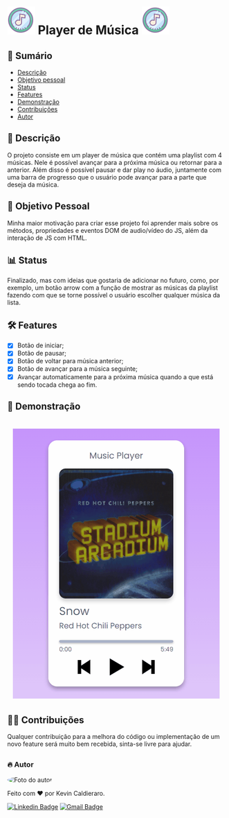 # <img src="https://github.com/kevinCaldieraro/musicPlayer/blob/main/assets/images/iconPage.png"> Player de Música <img src="https://github.com/kevinCaldieraro/musicPlayer/blob/main/assets/images/iconPage.png">

## 📌 Sumário
<!--ts-->
   * [Descrição](#-descrição)
   * [Objetivo pessoal](#-objetivo-pessoal)
   * [Status](#-status)
   * [Features](#-features)
   * [Demonstração](#-demonstração)
   * [Contribuições](#-contribuições)
   * [Autor](#-autor)
<!--te-->

## 📝 Descrição
<p>
  O projeto consiste em um player de música que contém uma playlist com 4 músicas. Nele é possível avançar para a próxima música ou retornar para a anterior. Além disso é possível pausar e dar play no áudio, juntamente com uma barra de progresso que o usuário pode avançar para a parte que deseja da música.
</p>

## 🎯 Objetivo Pessoal
<p>
  Minha maior motivação para criar esse projeto foi aprender mais sobre os métodos, propriedades e eventos DOM de audio/vídeo do JS, além da interação de JS com HTML.
</p>

## 📊 Status
<p>
  Finalizado, mas com ideias que gostaria de adicionar no futuro, como, por exemplo, um botão arrow com a função de mostrar as músicas da playlist fazendo com que se torne possível o usuário escolher qualquer música da lista.
</p>

## 🛠 Features
- [x] Botão de iniciar;
- [x] Botão de pausar;
- [x] Botão de voltar para música anterior;
- [x] Botão de avançar para a música seguinte;
- [x] Avançar automaticamente para a próxima música quando a que está sendo tocada chega ao fim.

## 📸 Demonstração
<h1 align="center"> <img src="https://github.com/kevinCaldieraro/musicPlayer/blob/main/.github/musicPlayer_gif.gif"> </h1>

## 👨‍🔧 Contribuições
<p>
  Qualquer contribuição para a melhora do código ou implementação de um novo feature será muito bem recebida, sinta-se livre para ajudar.
</p>

##

### 🔥 Autor

 <img style="border-radius: 50%;" src="https://github.com/kevinCaldieraro.png" width="100px;" alt="Foto do autor">
<p>Feito com ❤️ por Kevin Caldieraro.</p>

[![Linkedin Badge](https://img.shields.io/badge/-Kevin%20Caldieraro-blue?style=flat-square&logo=Linkedin&logoColor=white&link=https://www.linkedin.com/in/kevin-caldieraro-667393240/)](https://www.linkedin.com/in/kevin-caldieraro-667393240/) 
[![Gmail Badge](https://img.shields.io/badge/-kevincaldieraro123@gmail.com-c14438?style=flat-square&logo=Gmail&logoColor=white&link=mailto:kevincaldieraro123@gmail.com)](mailto:kevincaldieraro123@gmail.com)
